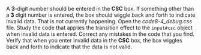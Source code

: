 A **3**-digit number should be entered in the **CSC** box. If something other than a **3** digit number is entered, the box should wiggle back and forth to indicate invalid data. That is not currently happening. Open the _code8-4_debug.css_ file. Study the code that applies the transition effect to the `input#csc` object when invalid data is entered. Correct any mistakes in the code that you find. Verify that when you enter invalid data in the **CSC** box, the box wiggles back and forth to indicate that the data is not valid.
